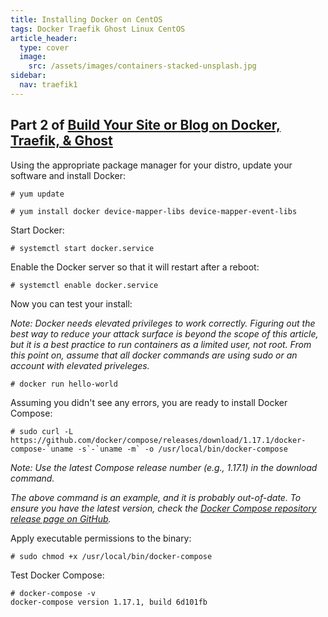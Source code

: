 ```yaml
---
title: Installing Docker on CentOS
tags: Docker Traefik Ghost Linux CentOS
article_header:
  type: cover
  image:
    src: /assets/images/containers-stacked-unsplash.jpg
sidebar:
  nav: traefik1
---
```


## Part 2 of [Build Your Site or Blog on Docker, Traefik, & Ghost](2018-01-05-build-your-site-on-docker-traefik-ghost.md)

Using the appropriate package manager for your distro, update your software and install Docker:

`# yum update`

`# yum install docker device-mapper-libs device-mapper-event-libs`

Start Docker:

`# systemctl start docker.service`

Enable the Docker server so that it will restart after a reboot:

`# systemctl enable docker.service`

Now you can test your install:

_Note: Docker needs elevated privileges to work correctly. Figuring out the best way to reduce your attack surface is beyond the scope of this article, but it is a best practice to run containers as a limited user, not root. From this point on, assume that all docker commands are using sudo or an account with elevated priveleges._

`# docker run hello-world`

Assuming you didn't see any errors, you are ready to install Docker Compose:
    

```
# sudo curl -L https://github.com/docker/compose/releases/download/1.17.1/docker-compose-`uname -s`-`uname -m` -o /usr/local/bin/docker-compose
```

_Note: Use the latest Compose release number (e.g., 1.17.1) in the download command._

_The above command is an example, and it is probably out-of-date. To ensure you have the latest version, check the [Docker Compose repository release page on GitHub](https://github.com/docker/compose/releases)._

Apply executable permissions to the binary:

`# sudo chmod +x /usr/local/bin/docker-compose`

Test Docker Compose:

```
# docker-compose -v
docker-compose version 1.17.1, build 6d101fb
```
